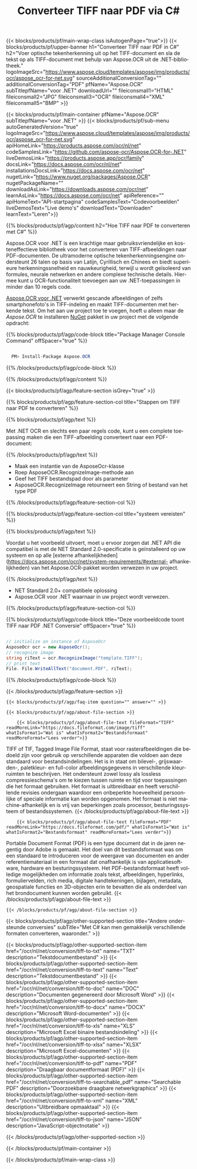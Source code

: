 ﻿---
title: Converteer TIFF naar PDF via C# 
weight: 3920
url: /nl/net/conversion/tiff-to-pdf/ 
lang: nl
langdirlevel: 2
locales: ja,it,ru,de,es,fr,nl,id,lt,pl,pt,vi,tr,ko
description: Voorbeeldcode voor TIFF naar PDF C#-conversie. Gebruik API-voorbeeldcode voor batch TIFF-bestanden naar PDF-conversie binnen VB.NET, Asp.NET of een op .NET gebaseerde toepassing.
---

{{< blocks/products/pf/main-wrap-class isAutogenPage="true">}}
{{< blocks/products/pf/upper-banner h1="Converteer TIFF naar PDF in C#" h2="Voer optische tekenherkenning uit op het TIFF-document en sla de tekst op als TIFF-document met behulp van Aspose.OCR uit de .NET-bibliotheek." logoImageSrc="https://www.aspose.cloud/templates/aspose/img/products/ocr/aspose_ocr-for-net.svg" sourceAdditionalConversionTag="" additionalConversionTag="PDF" pfName="Aspose.OCR" subTitlepfName="voor .NET" downloadUrl="" fileiconsmall1="HTML" fileiconsmall2="JPG" fileiconsmall3="OCR" fileiconsmall4="XML" fileiconsmall5="BMP" >}}


{{< blocks/products/pf/main-container pfName="Aspose.OCR" subTitlepfName="voor .NET" >}}
{{< blocks/products/pf/sub-menu autoGeneratedVersion="true" logoImageSrc="https://www.aspose.cloud/templates/aspose/img/products/ocr/aspose_ocr-for-net.svg" apiHomeLink="https://products.aspose.com/ocr/nl/net" codeSamplesLink="https://github.com/aspose-ocr/Aspose.OCR-for-.NET" liveDemosLink="https://products.aspose.app/ocr/family" docsLink="https://docs.aspose.com/ocr/nl/net" installationsDocsLink="https://docs.aspose.com/ocr/net" nugetLink="https://www.nuget.org/packages/Aspose.OCR" nugetPackageName="" downloadAsLink="https://downloads.aspose.com/ocr/net" learnAsLink="https://docs.aspose.com/ocr/net" apiReference="" apiHomeText="API-startpagina" codeSamplesText="Codevoorbeelden" liveDemosText="Live demo's" downloadText="Downloaden" learnText="Leren">}}

{{% blocks/products/pf/agp/content h2="Hoe TIFF naar PDF te converteren met C#" %}}

Aspose.OCR voor .NET is een krachtige maar gebruiksvriendelijke en kosteneffectieve bibliotheek voor het converteren van TIFF-afbeeldingen naar PDF-documenten. De ultramoderne optische tekenherkenningsengine ondersteunt 26 talen op basis van Latijn, Cyrillisch en Chinees en biedt superieure herkenningssnelheid en nauwkeurigheid, terwijl u wordt geïsoleerd van formules, neurale netwerken en andere complexe technische details. Hiermee kunt u OCR-functionaliteit toevoegen aan uw .NET-toepassingen in minder dan 10 regels code.

[Aspose.OCR voor .NET](https://products.aspose.com/ocr/net)
 verwerkt gescande afbeeldingen of zelfs smartphonefoto's in TIFF-indeling en maakt TIFF-documenten met herkende tekst. Om het aan uw project toe te voegen, hoeft u alleen maar de *Aspose.OCR* te installeren
 [NuGet](https://www.nuget.org/packages/aspose.ocr)
 pakket in uw project met de volgende opdracht:

{{% blocks/products/pf/agp/code-block title="Package Manager Console Command" offSpacer="true" %}}

```cs

  PM> Install-Package Aspose.OCR

```

{{% /blocks/products/pf/agp/code-block %}}

{{% /blocks/products/pf/agp/content %}}

{{< blocks/products/pf/agp/feature-section isGrey="true" >}}

{{% blocks/products/pf/agp/feature-section-col title="Stappen om TIFF naar PDF te converteren" %}}

{{% blocks/products/pf/agp/text %}}

Met .NET OCR en slechts een paar regels code, kunt u een complete toepassing maken die een TIFF-afbeelding converteert naar een PDF-document:

{{% /blocks/products/pf/agp/text %}}

+ Maak een instantie van de AsposeOcr-klasse
+ Roep AsposeOCR.RecognizeImage-methode aan
+ Geef het TIFF bestandspad door als parameter
+ AsposeOCR.RecognizeImage retourneert een String of bestand van het type PDF

{{% /blocks/products/pf/agp/feature-section-col %}}

{{% blocks/products/pf/agp/feature-section-col title="systeem vereisten" %}}

{{% blocks/products/pf/agp/text %}}

Voordat u het voorbeeld uitvoert, moet u ervoor zorgen dat .NET API die compatibel is met de NET Standard 2.0-specificatie is geïnstalleerd op uw systeem en op alle [externe afhankelijkheden](https://docs.aspose.com/ocr/net/system-requirements/#external- afhankelijkheden) van het Aspose.OCR-pakket worden verwezen in uw project.

{{% /blocks/products/pf/agp/text %}}

- NET Standard 2.0+ compatibele oplossing
- Aspose.OCR voor .NET waarnaar in uw project wordt verwezen.

{{% /blocks/products/pf/agp/feature-section-col %}}

{{% blocks/products/pf/agp/code-block title="Deze voorbeeldcode toont TIFF naar PDF .NET Conversie" offSpacer="true" %}}

```cs

// initialize an instance of AsposeOcr
AsposeOcr ocr = new AsposeOcr();
// recognize image
string riText = ocr.RecognizeImage("template.TIFF");
// print text
File. File.WriteAllText("document.PDF", riText);

```

{{% /blocks/products/pf/agp/code-block %}}

{{< /blocks/products/pf/agp/feature-section >}}

    {{< blocks/products/pf/agp/faq-item question="" answer="" >}}

    {{< blocks/products/pf/agp/about-file-section >}}
       
        {{< blocks/products/pf/agp/about-file-text fileFormat="TIFF" readMoreLink="https://docs.fileformat.com/image/tiff" whatIsFormat1="Wat is" whatIsFormat2="Bestandsformaat" readMoreFormat="Lees verder">}}
TIFF of TIF, Tagged Image File Format, staat voor rasterafbeeldingen die bedoeld zijn voor gebruik op verschillende apparaten die voldoen aan deze standaard voor bestandsindelingen. Het is in staat om bilevel-, grijswaarden-, paletkleur- en full-color afbeeldingsgegevens in verschillende kleurruimten te beschrijven. Het ondersteunt zowel lossy als lossless compressieschema's om te kiezen tussen ruimte en tijd voor toepassingen die het formaat gebruiken. Het formaat is uitbreidbaar en heeft verschillende revisies ondergaan waardoor een onbeperkte hoeveelheid persoonlijke of speciale informatie kan worden opgenomen. Het formaat is niet machine-afhankelijk en is vrij van beperkingen zoals processor, besturingssysteem of bestandssystemen.
        {{< /blocks/products/pf/agp/about-file-text >}}

        {{< blocks/products/pf/agp/about-file-text fileFormat="PDF" readMoreLink="https://docs.fileformat.com/pdf/" whatIsFormat1="Wat is" whatIsFormat2="Bestandsformaat" readMoreFormat="Lees verder">}}
Portable Document Format (PDF) is een type document dat in de jaren negentig door Adobe is gemaakt. Het doel van dit bestandsformaat was om een ​​standaard te introduceren voor de weergave van documenten en ander referentiemateriaal in een formaat dat onafhankelijk is van applicatiesoftware, hardware en besturingssysteem. Het PDF-bestandsformaat heeft volledige mogelijkheden om informatie zoals tekst, afbeeldingen, hyperlinks, formuliervelden, rich media, digitale handtekeningen, bijlagen, metadata, geospatiale functies en 3D-objecten erin te bevatten die als onderdeel van het brondocument kunnen worden gebruikt.
        {{< /blocks/products/pf/agp/about-file-text >}}

    {{< /blocks/products/pf/agp/about-file-section >}}

<!-- aboutfile Ends -->

{{< blocks/products/pf/agp/other-supported-section title="Andere ondersteunde conversies" subTitle="Met C# kan men gemakkelijk verschillende formaten converteren, waaronder." >}}

{{< blocks/products/pf/agp/other-supported-section-item href="/ocr/nl/net/conversion/tiff-to-txt" name="TXT" description="Tekstdocumentbestand" >}}
{{< blocks/products/pf/agp/other-supported-section-item href="/ocr/nl/net/conversion/tiff-to-text" name="Text" description="Tekstdocumentbestand" >}}
{{< blocks/products/pf/agp/other-supported-section-item href="/ocr/nl/net/conversion/tiff-to-doc" name="DOC" description="Documenten gegenereerd door Microsoft Word" >}}
{{< blocks/products/pf/agp/other-supported-section-item href="/ocr/nl/net/conversion/tiff-to-docx" name="DOCX" description="Microsoft Word-documenten" >}}
{{< blocks/products/pf/agp/other-supported-section-item href="/ocr/nl/net/conversion/tiff-to-xls" name="XLS" description="Microsoft Excel binaire bestandsindeling" >}}
{{< blocks/products/pf/agp/other-supported-section-item href="/ocr/nl/net/conversion/tiff-to-xlsx" name="XLSX" description="Microsoft Excel-documenten" >}}
{{< blocks/products/pf/agp/other-supported-section-item href="/ocr/nl/net/conversion/tiff-to-pdf" name="PDF" description="Draagbaar documentformaat (PDF)" >}}
{{< blocks/products/pf/agp/other-supported-section-item href="/ocr/nl/net/conversion/tiff-to-searchable_pdf" name="Searchable PDF" description="Doorzoekbare draagbare netwerkgraphics" >}}
{{< blocks/products/pf/agp/other-supported-section-item href="/ocr/nl/net/conversion/tiff-to-xml" name="XML" description="Uitbreidbare opmaaktaal" >}}
{{< blocks/products/pf/agp/other-supported-section-item href="/ocr/nl/net/conversion/tiff-to-json" name="JSON" description="JavaScript-objectnotatie" >}}

{{< /blocks/products/pf/agp/other-supported-section >}}

{{< /blocks/products/pf/main-container >}}
    
{{< /blocks/products/pf/main-wrap-class >}}
